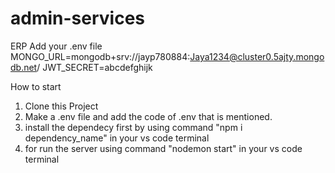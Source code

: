 # admin-services

ERP
Add your .env file
MONGO_URL=mongodb+srv://jayp780884:Jaya1234@cluster0.5ajty.mongodb.net/
JWT_SECRET=abcdefghijk

How to start
1. Clone this Project
2. Make a .env file and add the code of .env that is mentioned.
3. install the dependecy first by using command "npm i dependency_name" in your vs code terminal
4. for run the server using command "nodemon start" in your vs code terminal

